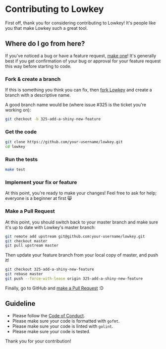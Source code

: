 # Contributing to Lowkey

First off, thank you for considering contributing to Lowkey! It's people like you that make Lowkey such a great tool.

## Where do I go from here?

If you've noticed a bug or have a feature request, [make one](https://github.com/your-username/lowkey/issues/new)!
It's generally best if you get confirmation of your bug or approval for your feature request this way before starting to code.

### Fork & create a branch

If this is something you think you can fix, then [fork Lowkey](https://github.com/your-username/lowkey/fork)
and create a branch with a descriptive name.

A good branch name would be (where issue #325 is the ticket you're working on):

```bash
git checkout -b 325-add-a-shiny-new-feature
```

### Get the code

```bash
git clone https://github.com/your-username/lowkey.git
cd lowkey
```

### Run the tests

```bash
make test
```

### Implement your fix or feature

At this point, you're ready to make your changes! Feel free to ask for help; everyone is a beginner at first :smile_cat:

### Make a Pull Request

At this point, you should switch back to your master branch and make sure it's up to date with Lowkey's master branch:

```bash
git remote add upstream git@github.com:your-username/lowkey.git
git checkout master
git pull upstream master
```

Then update your feature branch from your local copy of master, and push it!

```bash
git checkout 325-add-a-shiny-new-feature
git rebase master
git push --force-with-lease origin 325-add-a-shiny-new-feature
```

Finally, go to GitHub and [make a Pull Request](https://github.com/your-username/lowkey/compare/master...325-add-a-shiny-new-feature)
:D

## Guideline

*   Please follow the [Code of Conduct](docs/CODE_OF_CONDUCT.md).
*   Please make sure your code is formatted with `gofmt`.
*   Please make sure your code is linted with `golint`.
*   Please make sure your code is tested.

Thank you for your contribution!
